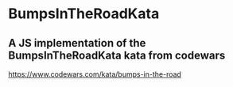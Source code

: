 # BumpsInTheRoadKata
## A JS implementation of the BumpsInTheRoadKata kata from codewars
https://www.codewars.com/kata/bumps-in-the-road

